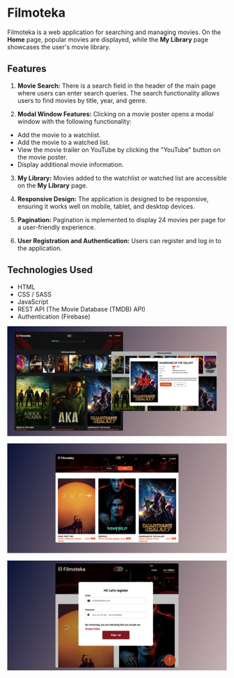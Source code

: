 # Filmoteka

Filmoteka is a web application for searching and managing movies.
On the **Home** page, popular movies are displayed, while the **My Library** page showcases the user's movie library.

## Features

1. **Movie Search:** There is a search field in the header of the main page where users can enter search queries.
The search functionality allows users to find movies by title, year, and genre.

2. **Modal Window Features:** Clicking on a movie poster opens a modal window with the following functionality:
- Add the movie to a watchlist.
- Add the movie to a watched list.
- View the movie trailer on YouTube by clicking the "YouTube" button on the movie poster.
- Display additional movie information.

3. **My Library:** Movies added to the watchlist or watched list are accessible on the **My Library** page.

4. **Responsive Design:** The application is designed to be responsive, ensuring it works well on mobile, tablet, and desktop devices.

5. **Pagination:** Pagination is mplemented to display 24 movies per page for a user-friendly experience.

6. **User Registration and Authentication:** Users can register and log in to the application.

## Technologies Used
- HTML
- CSS / SASS
- JavaScript
- REST API (The Movie Database (TMDB) API)
- Authentication (Firebase)

![preview](./src/images/preview/filmoteka-1.png)

![preview](./src/images/preview/filmoteka-2.png)

![preview](./src/images/preview/filmoteka-3.png)

